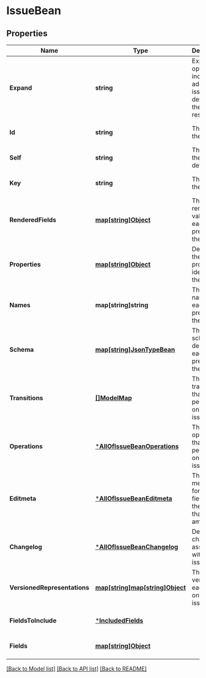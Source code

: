 # IssueBean

## Properties
Name | Type | Description | Notes
------------ | ------------- | ------------- | -------------
**Expand** | **string** | Expand options that include additional issue details in the response. | [optional] [default to null]
**Id** | **string** | The ID of the issue. | [optional] [default to null]
**Self** | **string** | The URL of the issue details. | [optional] [default to null]
**Key** | **string** | The key of the issue. | [optional] [default to null]
**RenderedFields** | [**map[string]Object**](.md) | The rendered value of each field present on the issue. | [optional] [default to null]
**Properties** | [**map[string]Object**](.md) | Details of the issue properties identified in the request. | [optional] [default to null]
**Names** | **map[string]string** | The ID and name of each field present on the issue. | [optional] [default to null]
**Schema** | [**map[string]JsonTypeBean**](JsonTypeBean.md) | The schema describing each field present on the issue. | [optional] [default to null]
**Transitions** | [**[]ModelMap**](map.md) | The transitions that can be performed on the issue. | [optional] [default to null]
**Operations** | [***AllOfIssueBeanOperations**](AllOfIssueBeanOperations.md) | The operations that can be performed on the issue. | [optional] [default to null]
**Editmeta** | [***AllOfIssueBeanEditmeta**](AllOfIssueBeanEditmeta.md) | The metadata for the fields on the issue that can be amended. | [optional] [default to null]
**Changelog** | [***AllOfIssueBeanChangelog**](AllOfIssueBeanChangelog.md) | Details of changelogs associated with the issue. | [optional] [default to null]
**VersionedRepresentations** | [**map[string]map[string]Object**](map.md) | The versions of each field on the issue. | [optional] [default to null]
**FieldsToInclude** | [***IncludedFields**](IncludedFields.md) |  | [optional] [default to null]
**Fields** | [**map[string]Object**](.md) |  | [optional] [default to null]

[[Back to Model list]](../README.md#documentation-for-models) [[Back to API list]](../README.md#documentation-for-api-endpoints) [[Back to README]](../README.md)

